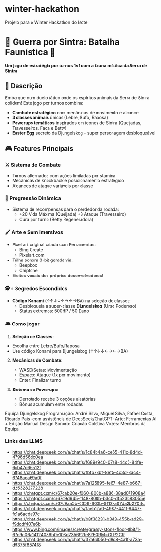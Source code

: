 # winter-hackathon
Projeto para o Winter Hackathon do Iscte
# 🦉 Guerra por Sintra: Batalha Faunística 🐾

**Um jogo de estratégia por turnos 1v1 com a fauna mística da Serra de Sintra**

## 🌳 Descrição
Embarque num duelo tático onde os espíritos animais da Serra de Sintra colidem! Este jogo por turnos combina:
- **Combate estratégico** com mecânicas de movimento e alcance
- **3 classes animais** únicas (Lebre, Bufo, Raposa)
- **Powerups temáticos** inspirados em ícones de Sintra (Queijadas, Travesseiros, Faca e Betty)
- **Easter Egg** secreto da Djungelskog - super personagem desbloqueável

## 🎮 Features Principais
### ⚔️ Sistema de Combate
- Turnos alternados com ações limitadas por stamina
- Mecânicas de knockback e posicionamento estratégico
- Alcances de ataque variáveis por classe

### 🎲 Progressão Dinâmica
- Sistema de recompensas para o perdedor da rodada:
  - +20 Vida Máxima (Queijada)
  +3 Ataque (Travesseiro)
  - Cura por turno (Betty Regeneradora)

### 🖌️ Arte e Som Imersivos
- Pixel art original criada com Ferramentas:
  - Bing Create
  - Pixelart.com
- Trilha sonora 8-bit gerada via:
  - Beepbox
  - Chiptone
- Efeitos vocais dos próprios desenvolvedores!

### 🕵️♂️ Segredos Escondidos
- **Código Konami** (↑↑↓↓←→←→BA) na seleção de classes:
  - Desbloqueia a super-classe **Djungelskog** (Urso Poderoso)
  - Status extremos: 500HP / 50 Dano

### 🎮  Como jogar
  1. **Seleção de Classes**:
   - Escolha entre Lebre/Bufo/Raposa
   - Use código Konami para Djungelskog (↑↑↓↓←→←→BA)

2. **Mecânicas de Combate**:
   - WASD/Setas: Movimentação
   - Espaço: Ataque (1x por movimento)
   - Enter: Finalizar turno

3. **Sistema de Powerups**:
   - Derrotado recebe 3 opções aleatórias
   - Bônus acumulam entre rodadas

  Equipa Djungelskog
Programação: André Silva, Miguel Silva, Rafael Costa, Ricardo Pais (com assistência de DeepSeek/ChatGPT)
Arte: Ferramentas AI + Edição Manual
Design Sonoro: Criação Coletiva
Vozes: Membros da Equipa

### Links das LLMS
   - https://chat.deepseek.com/a/chat/s/1c84b4a6-ce65-411c-8d4d-4796d56dc0ea
   - https://chat.deepseek.com/a/chat/s/f689e940-07a8-44c5-84fe-6cb47c66512f
   - https://chat.deepseek.com/a/chat/s/fbfb73bf-8ef5-4c3d-8ac4-6748aca69a0f
   - https://chat.deepseek.com/a/chat/s/7a125895-fe67-4e87-b667-d25328277228
   - https://chatgpt.com/c/67cab20e-f060-800b-a886-38ad071908a4
   - https://chatgpt.com/c/67c9d945-1148-800b-b3c0-df523b83055e
   - https://chatgpt.com/c/67c9aa5b-6358-800b-9f12-a67da2b2704c
   - https://chat.deepseek.com/a/chat/s/1aeb12a0-4987-441f-9447-fc1a6acda97c
   - https://chat.deepseek.com/a/chat/s/b8f36231-b3d3-455b-ad29-f9dcdf407e6b
   - https://www.bing.com/images/create/grassy-stone-floor-8bit/1-67c9c06a14124086b0e103d735692fe8?FORM=GLP2CR
   - https://chat.deepseek.com/a/chat/s/37a6d050-d8c8-4a1f-a73a-d9375f8574f8
              